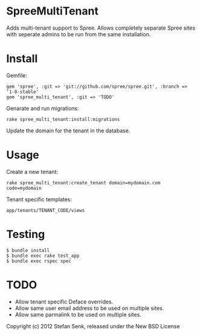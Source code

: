 SpreeMultiTenant
================

Adds multi-tenant support to Spree. Allows completely separate Spree sites with seperate admins to be run from the same installation.



Install
=======

Gemfile:

    gem 'spree', :git => 'git://github.com/spree/spree.git', :branch => '1-0-stable'
    gem 'spree_multi_tenant', :git => 'TODO'


Genarate and run migrations:

    rake spree_multi_tenant:install:migrations


Update the domain for the tenant in the database.



Usage
=====

Create a new tenant:

    rake spree_multi_tenant:create_tenant domain=mydomain.com code=mydomain
    

Tenant specific templates:

    app/tenants/TENANT_CODE/views



Testing
=======

    $ bundle install
    $ bundle exec rake test_app
    $ bundle exec rspec spec



TODO
====

- Allow tenant specific Deface overrides.
- Allow same user email address to be used on multiple sites.
- Allow same parmalink to be used on multiple sites.



Copyright (c) 2012 Stefan Senk, released under the New BSD License
